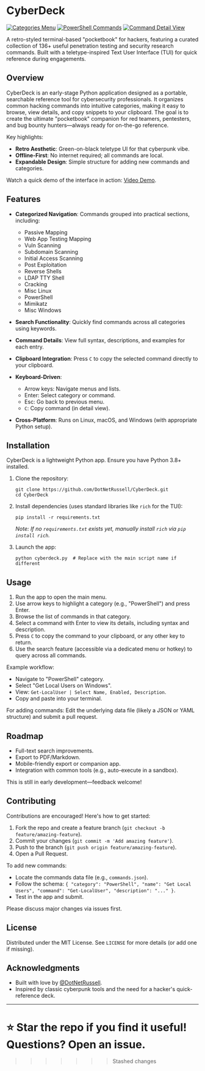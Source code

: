 # CyberDeck

[![Categories Menu](https://pbs.twimg.com/media/G178ZDLWAAAhGlW.png)](https://pbs.twimg.com/media/G178ZDLWAAAhGlW.png)
[![PowerShell Commands](https://pbs.twimg.com/media/G178bjIXIAAVZBe.png)](https://pbs.twimg.com/media/G178bjIXIAAVZBe.png)
[![Command Detail View](https://pbs.twimg.com/media/G178iGPWUAAyuZs.png)](https://pbs.twimg.com/media/G178iGPWUAAyuZs.png)

A retro-styled terminal-based "pocketbook" for hackers, featuring a curated collection of 136+ useful penetration testing and security research commands. Built with a teletype-inspired Text User Interface (TUI) for quick reference during engagements.

## Overview

CyberDeck is an early-stage Python application designed as a portable, searchable reference tool for cybersecurity professionals. It organizes common hacking commands into intuitive categories, making it easy to browse, view details, and copy snippets to your clipboard. The goal is to create the ultimate "pocketbook" companion for red teamers, pentesters, and bug bounty hunters—always ready for on-the-go reference.

Key highlights:
- **Retro Aesthetic**: Green-on-black teletype UI for that cyberpunk vibe.
- **Offline-First**: No internet required; all commands are local.
- **Expandable Design**: Simple structure for adding new commands and categories.

Watch a quick demo of the interface in action: [Video Demo](https://x.com/DotNetRussell/status/1972385080904761732).

## Features

- **Categorized Navigation**: Commands grouped into practical sections, including:
  - Passive Mapping
  - Web App Testing Mapping
  - Vuln Scanning
  - Subdomain Scanning
  - Initial Access Scanning
  - Post Exploitation
  - Reverse Shells
  - LDAP TTY Shell
  - Cracking
  - Misc Linux
  - PowerShell
  - Mimikatz
  - Misc Windows

- **Search Functionality**: Quickly find commands across all categories using keywords.

- **Command Details**: View full syntax, descriptions, and examples for each entry.

- **Clipboard Integration**: Press `C` to copy the selected command directly to your clipboard.

- **Keyboard-Driven**: 
  - Arrow keys: Navigate menus and lists.
  - Enter: Select category or command.
  - Esc: Go back to previous menu.
  - `C`: Copy command (in detail view).

- **Cross-Platform**: Runs on Linux, macOS, and Windows (with appropriate Python setup).

## Installation

CyberDeck is a lightweight Python app. Ensure you have Python 3.8+ installed.

1. Clone the repository:
   ```
   git clone https://github.com/DotNetRussell/CyberDeck.git
   cd CyberDeck
   ```

2. Install dependencies (uses standard libraries like `rich` for the TUI):
   ```
   pip install -r requirements.txt
   ```
   *Note: If no `requirements.txt` exists yet, manually install `rich` via `pip install rich`.*

3. Launch the app:
   ```
   python cyberdeck.py  # Replace with the main script name if different
   ```

## Usage

1. Run the app to open the main menu.
2. Use arrow keys to highlight a category (e.g., "PowerShell") and press Enter.
3. Browse the list of commands in that category.
4. Select a command with Enter to view its details, including syntax and description.
5. Press `C` to copy the command to your clipboard, or any other key to return.
6. Use the search feature (accessible via a dedicated menu or hotkey) to query across all commands.

Example workflow:
- Navigate to "PowerShell" category.
- Select "Get Local Users on Windows".
- View: `Get-LocalUser | Select Name, Enabled, Description`.
- Copy and paste into your terminal.

For adding commands: Edit the underlying data file (likely a JSON or YAML structure) and submit a pull request.

## Roadmap

- Full-text search improvements.
- Export to PDF/Markdown.
- Mobile-friendly export or companion app.
- Integration with common tools (e.g., auto-execute in a sandbox).

This is still in early development—feedback welcome!

## Contributing

Contributions are encouraged! Here's how to get started:

1. Fork the repo and create a feature branch (`git checkout -b feature/amazing-feature`).
2. Commit your changes (`git commit -m 'Add amazing feature'`).
3. Push to the branch (`git push origin feature/amazing-feature`).
4. Open a Pull Request.

To add new commands:
- Locate the commands data file (e.g., `commands.json`).
- Follow the schema: `{ "category": "PowerShell", "name": "Get Local Users", "command": "Get-LocalUser", "description": "..." }`.
- Test in the app and submit.

Please discuss major changes via issues first.

## License

Distributed under the MIT License. See `LICENSE` for more details (or add one if missing).

## Acknowledgments

- Built with love by [@DotNetRussell](https://x.com/DotNetRussell).
- Inspired by classic cyberpunk tools and the need for a hacker's quick-reference deck.

---

⭐ Star the repo if you find it useful! Questions? Open an issue.
=======
>>>>>>> Stashed changes
